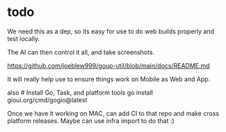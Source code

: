 # todo

We need this as a dep, so its easy for use to do web builds properly and test locally.

The AI can then control it all, and take screenshots.

https://github.com/joeblew999/goup-util/blob/main/docs/README.md

It will really help use to ensure things work on Mobile as Web and App.

also # Install Go, Task, and platform tools
go install gioui.org/cmd/gogio@latest 

Once we have it working on MAC, can add CI to that repo and make cross platform releases.  Maybe can use infra import to do that :) 